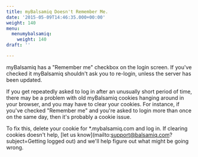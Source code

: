 ```yaml
---
title: myBalsamiq Doesn't Remember Me.
date: '2015-05-09T14:46:35.000+00:00'
weight: 140
menu:
  menumybalsamiq:
    weight: 140
draft: ''

---
```


myBalsamiq has a "Remember me" checkbox on the login screen. If you've checked it myBalsamiq shouldn't ask you to re-login, unless the server has been updated.

If you get repeatedly asked to log in after an unusually short period of time, there may be a problem with old myBalsamiq cookies hanging around in your browser, and you may have to clear your cookies. For instance, if you've checked "Remember me" and you're asked to login more than once on the same day, then it's probably a cookie issue.

To fix this, delete your cookie for *.mybalsamiq.com and log in. If clearing cookies doesn't help, [let us know](mailto:support@balsamiq.com?subject=Getting logged out) and we'll help figure out what might be going wrong.

